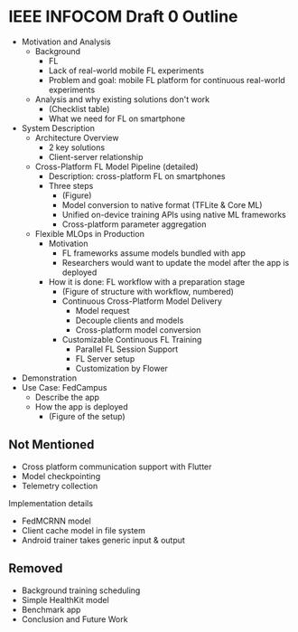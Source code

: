 # IEEE INFOCOM Draft 0 Outline

- Motivation and Analysis
    - Background
        - FL
        - Lack of real-world mobile FL experiments
        - Problem and goal: mobile FL platform for continuous real-world experiments
    - Analysis and why existing solutions don't work
        - (Checklist table)
        - What we need for FL on smartphone
        <!-- TODO: - Our research app in production (Key contributions) -->
- System Description
    - Architecture Overview
        - 2 key solutions
        - Client-server relationship
    - Cross-Platform FL Model Pipeline (detailed)
        - Description: cross-platform FL on smartphones
        - Three steps
            - (Figure)
            - Model conversion to native format (TFLite & Core ML)
            - Unified on-device training APIs using native ML frameworks
            - Cross-platform parameter aggregation
    - Flexible MLOps in Production
        - Motivation
            - FL frameworks assume models bundled with app
            - Researchers would want to update the model after the app is deployed
        - How it is done: FL workflow with a preparation stage
            - (Figure of structure with workflow, numbered)
            - Continuous Cross-Platform Model Delivery
                - Model request
                - Decouple clients and models
                - Cross-platform model conversion
            - Customizable Continuous FL Training
                - Parallel FL Session Support
                - FL Server setup
                - Customization by Flower
- Demonstration
- Use Case: FedCampus
    - Describe the app
    - How the app is deployed
        - (Figure of the setup)

## Not Mentioned

- Cross platform communication support with Flutter
- Model checkpointing
- Telemetry collection

Implementation details

- FedMCRNN model
- Client cache model in file system
- Android trainer takes generic input & output

## Removed

- Background training scheduling
- Simple HealthKit model
- Benchmark app
- Conclusion and Future Work

